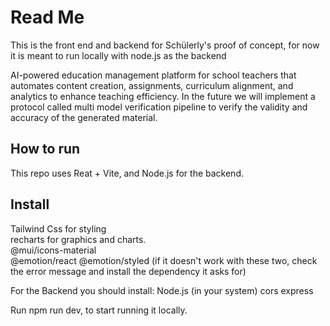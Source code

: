 # Read Me

This is the front end and backend for Schülerly's proof of concept, for now it is meant to run locally with node.js as the backend

AI-powered education management platform for school teachers that automates content creation, assignments, curriculum alignment, and analytics to enhance teaching efficiency. In the future we will implement a protocol called multi model verification pipeline to verify the validity and accuracy of the generated material.

## How to run
This repo uses Reat + Vite, and Node.js for the backend. 

## Install 

Tailwind Css for styling <br />
recharts for graphics and charts. <br/>
@mui/icons-material <br />
@emotion/react @emotion/styled (if it doesn't work with these two, check the error message and install the dependency it asks for)

For the Backend you should install:
Node.js (in your system)
cors
express

Run npm run dev, to start running it locally.


